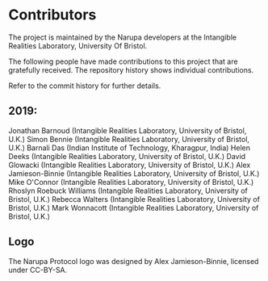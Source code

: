 # Contributors 

The project is maintained by the Narupa developers at the 
Intangible Realities Laboratory, University Of Bristol.

The following people have made contributions to this project that are gratefully received. The repository
history shows individual contributions.

Refer to the commit history for further details.

## 2019:

Jonathan Barnoud (Intangible Realities Laboratory, University of Bristol, U.K.)
Simon Bennie (Intangible Realities Laboratory, University of Bristol, U.K.)
Barnali Das (Indian Institute of Technology, Kharagpur, India)
Helen Deeks (Intangible Realities Laboratory, University of Bristol, U.K.)
David Glowacki (Intangible Realities Laboratory, University of Bristol, U.K.)
Alex Jamieson-Binnie (Intangible Realities Laboratory, University of Bristol, U.K.)
Mike O'Connor (Intangible Realities Laboratory, University of Bristol, U.K.)
Rhoslyn Roebuck Williams (Intangible Realities Laboratory, University of Bristol, U.K.)
Rebecca Walters (Intangible Realities Laboratory, University of Bristol, U.K.)
Mark Wonnacott (Intangible Realities Laboratory, University of Bristol, U.K.)

## Logo 

The Narupa Protocol logo was designed by Alex Jamieson-Binnie, licensed under CC-BY-SA.